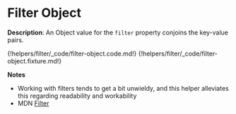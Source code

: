 # Filter Object

__Description__: An Object value for the `filter` property conjoins the key-value pairs.

{!helpers/filter/_code/filter-object.code.md!}
{!helpers/filter/_code/filter-object.fixture.md!}

__Notes__

+ Working with filters tends to get a bit unwieldy, and this helper alleviates this regarding readability and workability
+ <span class="mdn-tag">MDN</span> [Filter](https://developer.mozilla.org/en-US/docs/Web/CSS/filter)

<div class="cf"></div>
<div class="end"></div>

